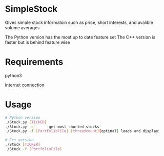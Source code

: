 # SimpleStock
Gives simple stock informatoin 
such as price, short interests, and avalible volume averages

The Python version has the most up to date feature set
The C++ version is faster but is behind feature wise 

# Requirements
python3

internet connection

# Usage
```bash
# Python version
./Stock.py [TICKER]
./Stock.py -s       get most shorted stocks
./Stock.py -f [PortfolioFile] [threadcount](optinal) loads and displays portfolio

# C++ version
./Stock [TICKER]
./Stock -f [PortfolioFile]
```
